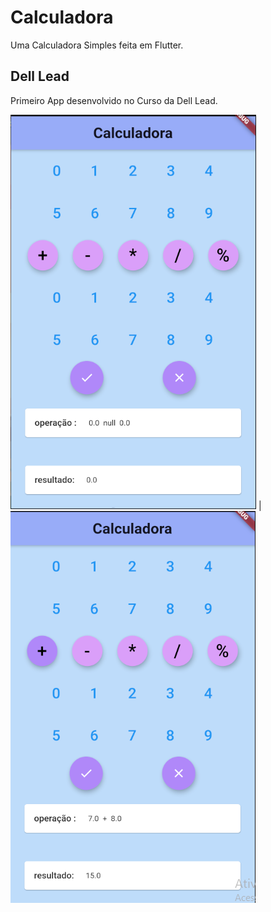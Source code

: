 # Calculadora

Uma Calculadora Simples feita em Flutter.

## Dell Lead

Primeiro App desenvolvido no Curso da Dell Lead.

![Tela inicial](https://github.com/Jaofranca/SimpleCalculator-Flutter/blob/main/1.PNG) |  ![Escolha de Nomes](https://github.com/Jaofranca/SimpleCalculator-Flutter/blob/main/2.PNG)


